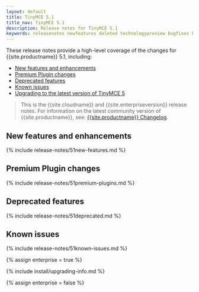 ```yaml
---
layout: default
title: TinyMCE 5.1
title_nav: TinyMCE 5.1
description: Release notes for TinyMCE 5.1
keywords: releasenotes newfeatures deleted technologypreview bugfixes knownissues
---
```


These release notes provide a high-level coverage of the changes for {{site.productname}} 5.1, including:

- [New features and enhancements](#newfeaturesandenhancements)
- [Premium Plugin changes](#premiumpluginchanges)
- [Deprecated features](#deprecatedfeatures)
- [Known issues](#knownissues)
- [Upgrading to the latest version of TinyMCE 5](#upgradingtothelatestversionoftinymce5)

> This is the {{site.cloudname}} and {{site.enterpriseversion}} release notes. For information on the latest community version of {{site.productname}}, see: [{{site.productname}} Changelog]({{site.baseurl}}/changelog/).

## New features and enhancements

{% include release-notes/51new-features.md %}

## Premium Plugin changes

{% include release-notes/51premium-plugins.md %}

## Deprecated features

{% include release-notes/51deprecated.md %}

## Known issues

{% include release-notes/51known-issues.md %}

{% assign enterprise = true %}

{% include install/upgrading-info.md %}

{% assign enterprise = false %}